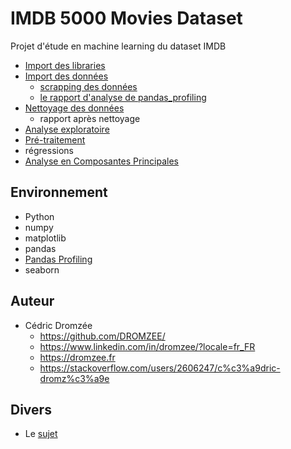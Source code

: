 # IMDB 5000 Movies Dataset

Projet d'étude en machine learning du dataset IMDB

* [Import des libraries](env.ipynb)
* [Import des données](data.ipynb)
    * [scrapping des données](scrapping.ipynb)
    * [le rapport d'analyse de pandas_profiling](report/report.html)
* [Nettoyage des données](cleaning.ipynb)
    * rapport après nettoyage
* [Analyse exploratoire](imdb_5000_Movie_Dataset.ipynb)
* [Pré-traitement](preprocessing.ipynb)
* régressions
* [Analyse en Composantes Principales](pca.ipynb)


## Environnement

* Python
* numpy
* matplotlib
* pandas
* [Pandas Profiling](https://github.com/pandas-profiling/pandas-profiling)
* seaborn

## Auteur

* Cédric Dromzée
    * https://github.com/DROMZEE/
    * https://www.linkedin.com/in/dromzee/?locale=fr_FR
    * https://dromzee.fr
    * https://stackoverflow.com/users/2606247/c%c3%a9dric-dromz%c3%a9e
    
    
## Divers

* Le [sujet](sujet/Projet_P6-révisions.ipynb)